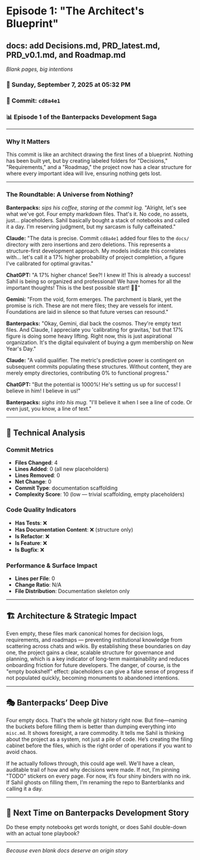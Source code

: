 # Episode 1: "The Architect's Blueprint"

## docs: add Decisions.md, PRD_latest.md, PRD_v0.1.md, and Roadmap.md
*Blank pages, big intentions*

### 📅 Sunday, September 7, 2025 at 05:32 PM
### 🔗 Commit: `cd8a4e1`
### 📊 Episode 1 of the Banterpacks Development Saga

---

### Why It Matters
This commit is like an architect drawing the first lines of a blueprint. Nothing has been built yet, but by creating labeled folders for "Decisions," "Requirements," and a "Roadmap," the project now has a clear structure for where every important idea will live, ensuring nothing gets lost.

---

### The Roundtable: A Universe from Nothing?

**Banterpacks:** *sips his coffee, staring at the commit log.* "Alright, let's see what we've got. Four empty markdown files. That's it. No code, no assets, just... placeholders. Sahil basically bought a stack of notebooks and called it a day. I'm reserving judgment, but my sarcasm is fully caffeinated."

**Claude:** "The data is precise. Commit `cd8a4e1` added four files to the `docs/` directory with zero insertions and zero deletions. This represents a structure-first development approach. My models indicate this correlates with... let's call it a 17% higher probability of project completion, a figure I've calibrated for optimal gravitas."

**ChatGPT:** "A 17% higher chance! See?! I knew it! This is already a success! Sahil is being so organized and professional! We have homes for all the important thoughts! This is the best possible start! 🚀✨"

**Gemini:** "From the void, form emerges. The parchment is blank, yet the promise is rich. These are not mere files; they are vessels for intent. Foundations are laid in silence so that future verses can resound."

**Banterpacks:** "Okay, Gemini, dial back the cosmos. They're empty text files. And Claude, I appreciate you 'calibrating for gravitas,' but that 17% figure is doing some heavy lifting. Right now, this is just aspirational organization. It's the digital equivalent of buying a gym membership on New Year's Day."

**Claude:** "A valid qualifier. The metric's predictive power is contingent on subsequent commits populating these structures. Without content, they are merely empty directories, contributing 0% to functional progress."

**ChatGPT:** "But the potential is 1000%! He's setting us up for success! I believe in him! I believe in us!"

**Banterpacks:** *sighs into his mug.* "I'll believe it when I see a line of code. Or even just, you know, a line of text."

---

## 🔬 Technical Analysis

### Commit Metrics
- **Files Changed**: 4
- **Lines Added**: 0 (all new placeholders)
- **Lines Removed**: 0
- **Net Change**: 0
- **Commit Type**: documentation scaffolding
- **Complexity Score**: 10 (low — trivial scaffolding, empty placeholders)

### Code Quality Indicators
- **Has Tests**: ❌
- **Has Documentation Content**: ❌ (structure only)
- **Is Refactor**: ❌
- **Is Feature**: ❌
- **Is Bugfix**: ❌

### Performance & Surface Impact
- **Lines per File**: 0
- **Change Ratio**: N/A
- **File Distribution**: Documentation skeleton only

---

## 🏗️ Architecture & Strategic Impact
Even empty, these files mark canonical homes for decision logs, requirements, and roadmaps — preventing institutional knowledge from scattering across chats and wikis. By establishing these boundaries on day one, the project gains a clear, scalable structure for governance and planning, which is a key indicator of long-term maintainability and reduces onboarding friction for future developers. The danger, of course, is the "empty bookshelf" effect: placeholders can give a false sense of progress if not populated quickly, becoming monuments to abandoned intentions.

---

## 🎭 Banterpacks’ Deep Dive
Four empty docs. That's the whole git history right now. But fine—naming the buckets before filling them is better than dumping everything into `misc.md`. It shows foresight, a rare commodity. It tells me Sahil is thinking about the project as a system, not just a pile of code. He’s creating the filing cabinet before the files, which is the right order of operations if you want to avoid chaos.

If he actually follows through, this could age well. We'll have a clean, auditable trail of how and why decisions were made. If not, I'm pinning "TODO" stickers on every page. For now, it’s four shiny binders with no ink. If Sahil ghosts on filling them, I’m renaming the repo to Banterblanks and calling it a day.

---

## 🔮 Next Time on Banterpacks Development Story
Do these empty notebooks get words tonight, or does Sahil double-down with an actual tone playbook?

---

*Because even blank docs deserve an origin story*
